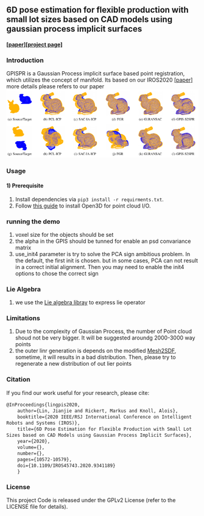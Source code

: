 ## 6D pose estimation for flexible production with small lot sizes based on CAD models using gaussian process implicit surfaces
#### [[paper]](https://mediatum.ub.tum.de/doc/1555279/cr7t1w2a65qkekhn3em4lm75c.gpis-gr.pdf)[[project page]](https://linjianjie.github.io/gpisS2SPr/)	

### Introduction

GPISPR is a Gaussian Process implicit surface based point registration, which utilizes the concept of manifold. Its based on our IROS2020 [[paper]](https://mediatum.ub.tum.de/doc/1555279/cr7t1w2a65qkekhn3em4lm75c.gpis-gr.pdf)
more details please refers to our paper
![Results](images/Standford_Bunny.png) 

### Usage
#### 1) Prerequisite
1. Install dependencies via `pip3 install -r requirments.txt`.
2. Follow [this guide](http://open3d.org/docs/getting_started.html) to install Open3D for point cloud I/O.

### running the demo
1. voxel size for the objects should be set
2. the alpha in the GPIS should be tunned for enable an psd convariance matrix
3. use_init4 parameter is try to solve the PCA sign ambitious problem. In the default, the first init is chosen. but in some cases, PCA can not result in a correct initial alignment. Then you may need to enable the init4 options to chose the correct sign

### Lie Algebra
1. we use the [Lie algebra libray](https://github.com/utiasSTARS/liegroups) to express lie operator 
### Limitations
1. Due to the complexity of Gaussian Process, the number of Point cloud shoud not be very bigger. It will be suggested aroundg 2000-3000 way points    
2. the outer linr generation is depends on the modified [Mesh2SDF](https://github.com/marian42/mesh_to_sdf), sometime, it will results in a bad distribution. Then, please try to regenerate a new distribution of out lier points


### Citation
If you find our work useful for your research, please cite:
```
@InProceedings{lingpis2020,
    author={Lin, Jianjie and Rickert, Markus and Knoll, Alois},
    booktitle={2020 IEEE/RSJ International Conference on Intelligent Robots and Systems (IROS)}, 
    title={6D Pose Estimation for Flexible Production with Small Lot Sizes based on CAD Models using Gaussian Process Implicit Surfaces}, 
    year={2020},
    volume={},
    number={},
    pages={10572-10579},
    doi={10.1109/IROS45743.2020.9341189}
    }
```
### License
This project Code is released under the GPLv2 License (refer to the LICENSE file for details).
